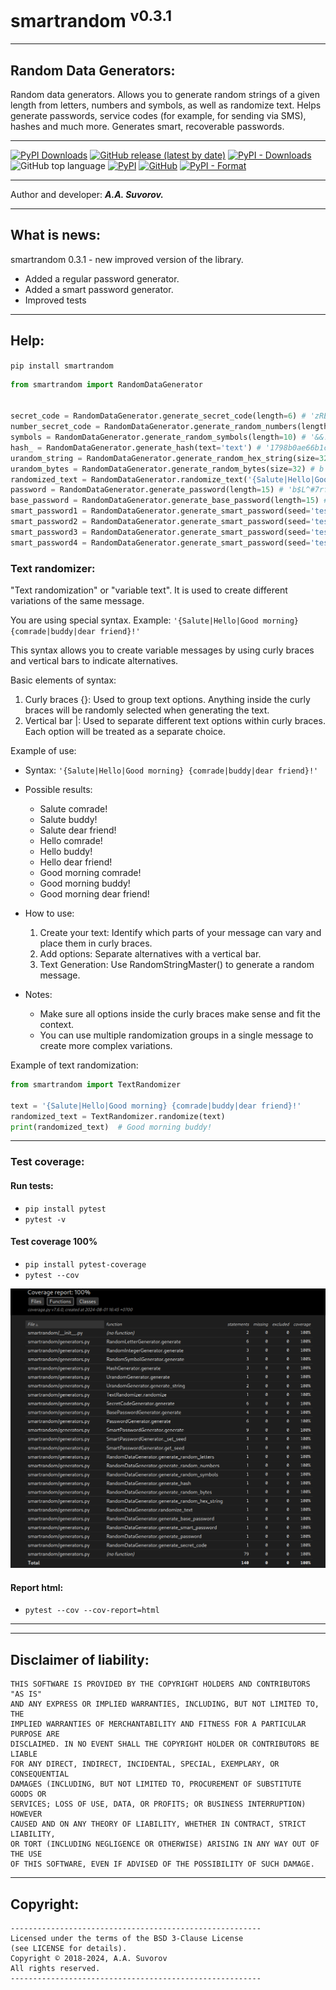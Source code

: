 # smartrandom <sup>v0.3.1</sup>
---

## Random Data Generators:

Random data generators. Allows you to generate random strings of a given length from letters, numbers and symbols, as well as randomize text. Helps generate passwords, service codes (for example, for sending via SMS), hashes and much more. Generates smart, recoverable passwords.

---

[![PyPI Downloads](https://static.pepy.tech/badge/smartrandom)](https://pepy.tech/projects/smartrandom)
[![GitHub release (latest by date)](https://img.shields.io/github/v/release/smartlegionlab/smartrandom)](https://github.com/smartlegionlab/smartrandom/)
[![PyPI - Downloads](https://img.shields.io/pypi/dm/smartrandom?label=pypi%20downloads)](https://pypi.org/project/smartrandom/)
![GitHub top language](https://img.shields.io/github/languages/top/smartlegionlab/smartrandom)
[![PyPI](https://img.shields.io/pypi/v/smartrandom)](https://pypi.org/project/smartrandom)
[![GitHub](https://img.shields.io/github/license/smartlegionlab/smartrandom)](https://github.com/smartlegionlab/smartrandom/blob/master/LICENSE)
[![PyPI - Format](https://img.shields.io/pypi/format/smartrandom)](https://pypi.org/project/smartrandom)

***

Author and developer: ___A.A. Suvorov.___

***

## What is news:

smartrandom 0.3.1 - new improved version of the library.

- Added a regular password generator.
- Added a smart password generator.
- Improved tests

***

## Help:

`pip install smartrandom`

```python
from smartrandom import RandomDataGenerator


secret_code = RandomDataGenerator.generate_secret_code(length=6) # 'zREkjF'
number_secret_code = RandomDataGenerator.generate_random_numbers(length=6) # '986741'
symbols = RandomDataGenerator.generate_random_symbols(length=10) # '&&!@@&@!_!'
hash_ = RandomDataGenerator.generate_hash(text='text') # '1798b0ae66b1ca6f3b88e00f9d17ce1470549e97687a1c97e26110bb8853ad41797e83831efe7eedbd29042a9a8991fd1adb4f7680946d57eed99b8b6e5502c4'
urandom_string = RandomDataGenerator.generate_random_hex_string(size=32) # '7b1dd304b42e79d9e26bfb9f839abf8d001fed2039bcc3c5bfd14c0b05cfcab2'
urandom_bytes = RandomDataGenerator.generate_random_bytes(size=32) # b'f_@\x1bnP\xb4\xa8\xb7$a\xbf\x13\r#\x96\xe5\x07D\xa1N\xf5\xe9\x9a\x95\x91\xe4\xd0\x8fR"\''
randomized_text = RandomDataGenerator.randomize_text('{Salute|Hello|Good morning} {comrade|buddy|dear friend}!') # Good morning buddy!
password = RandomDataGenerator.generate_password(length=15) # 'b$L^#7rfIUzgY!2'
base_password = RandomDataGenerator.generate_base_password(length=15) # '$yE$JL8heeJQv5X'
smart_password1 = RandomDataGenerator.generate_smart_password(seed='test', length=15) # 'GEyfYrC%VJU!RSY'
smart_password2 = RandomDataGenerator.generate_smart_password(seed='test2', length=15) # '2PhIQt8pIke9c@m'
smart_password3 = RandomDataGenerator.generate_smart_password(seed='test', length=15) # 'GEyfYrC%VJU!RSY'
smart_password4 = RandomDataGenerator.generate_smart_password(seed='test2', length=15) # '2PhIQt8pIke9c@m'

```

### Text randomizer:

"Text randomization" or "variable text". It is used to create different variations of the same message.

You are using special syntax. Example: `'{Salute|Hello|Good morning} {comrade|buddy|dear friend}!'`

This syntax allows you to create variable messages by using curly braces and vertical bars to indicate alternatives.

Basic elements of syntax:

1. Curly braces {}: Used to group text options. Anything inside the curly braces will be randomly selected when generating the text.
2. Vertical bar |: Used to separate different text options within curly braces. Each option will be treated as a separate choice.

Example of use:

- Syntax: `'{Salute|Hello|Good morning} {comrade|buddy|dear friend}!'`
- Possible results:
    - Salute comrade!
    - Salute buddy!
    - Salute dear friend!
    - Hello comrade!
    - Hello buddy!
    - Hello dear friend!
    - Good morning comrade!
    - Good morning buddy!
    - Good morning dear friend!
- How to use:
  1. Create your text: Identify which parts of your message can vary and place them in curly braces.
  2. Add options: Separate alternatives with a vertical bar.
  3. Text Generation: Use RandomStringMaster() to generate a random message.

- Notes:
    - Make sure all options inside the curly braces make sense and fit the context.
    - You can use multiple randomization groups in a single message to create more complex variations.


Example of text randomization:

```python
from smartrandom import TextRandomizer

text = '{Salute|Hello|Good morning} {comrade|buddy|dear friend}!'
randomized_text = TextRandomizer.randomize(text)
print(randomized_text)  # Good morning buddy!
```

---

### Test coverage:

#### Run tests:
- `pip install pytest`
- `pytest -v`
  

#### __Test coverage 100%__

- `pip install pytest-coverage`
- `pytest --cov`

![commandpack image](https://github.com/smartlegionlab/smartrandom/raw/master/data/images/coverage_report.png)


#### Report html:

- `pytest --cov --cov-report=html`

***


***

## Disclaimer of liability:

    THIS SOFTWARE IS PROVIDED BY THE COPYRIGHT HOLDERS AND CONTRIBUTORS "AS IS"
    AND ANY EXPRESS OR IMPLIED WARRANTIES, INCLUDING, BUT NOT LIMITED TO, THE
    IMPLIED WARRANTIES OF MERCHANTABILITY AND FITNESS FOR A PARTICULAR PURPOSE ARE
    DISCLAIMED. IN NO EVENT SHALL THE COPYRIGHT HOLDER OR CONTRIBUTORS BE LIABLE
    FOR ANY DIRECT, INDIRECT, INCIDENTAL, SPECIAL, EXEMPLARY, OR CONSEQUENTIAL
    DAMAGES (INCLUDING, BUT NOT LIMITED TO, PROCUREMENT OF SUBSTITUTE GOODS OR
    SERVICES; LOSS OF USE, DATA, OR PROFITS; OR BUSINESS INTERRUPTION) HOWEVER
    CAUSED AND ON ANY THEORY OF LIABILITY, WHETHER IN CONTRACT, STRICT LIABILITY,
    OR TORT (INCLUDING NEGLIGENCE OR OTHERWISE) ARISING IN ANY WAY OUT OF THE USE
    OF THIS SOFTWARE, EVEN IF ADVISED OF THE POSSIBILITY OF SUCH DAMAGE.

***

## Copyright:
    --------------------------------------------------------
    Licensed under the terms of the BSD 3-Clause License
    (see LICENSE for details).
    Copyright © 2018-2024, A.A. Suvorov
    All rights reserved.
    --------------------------------------------------------
